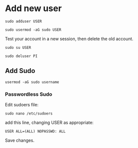 # Add new user
    sudo adduser USER
<!-- -->
    sudo usermod -aG sudo USER

Test your account in a new session, then delete the old account.

    sudo su USER
<!-- -->
    sudo deluser PI


## Add Sudo
    usermod -aG sudo username

### Passwordless Sudo

Edit sudoers file:

    sudo nano /etc/sudoers

add this line, changing USER as appropriate:

    USER ALL=(ALL) NOPASSWD: ALL

Save changes.
